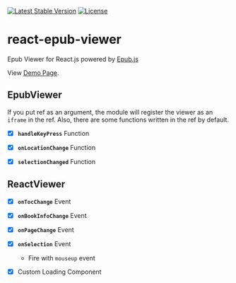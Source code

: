 [![Latest Stable Version](https://img.shields.io/npm/v/react-epub-viewer.svg?style=for-the-badge)](https://www.npmjs.com/package/react-epub-viewer) [![License](https://img.shields.io/badge/license-mit-red.svg?style=for-the-badge)](https://www.npmjs.com/package/react-epub-viewer) 

# react-epub-viewer

Epub Viewer for React.js powered by [Epub.js](https://github.com/futurepress/epub.js/)

View [Demo Page](https://altmshfkgudtjr.github.io/react-epub-viewer/).



## EpubViewer

If you put ref as an argument, the module will register the viewer as an `iframe` in the ref. Also, there are some functions written in the ref by default. 

- [x] **`handleKeyPress`** Function
- [x] **`onLocationChange`** Function
- [x] **`selectionChanged`** Function



## ReactViewer

- [x] **`onTocChange`** Event
- [x] **`onBookInfoChange`** Event
- [x] **`onPageChange`** Event
- [x] **`onSelection`** Event
  - Fire with `mouseup` event
- [x] Custom Loading Component

